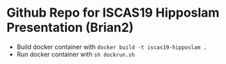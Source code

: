 
Github Repo for ISCAS19 Hipposlam Presentation (Brian2)
==============================================================================

*   Build docker container with `docker build -t iscas19-hipposlam .`
*   Run docker container with `sh dockrun.sh`

